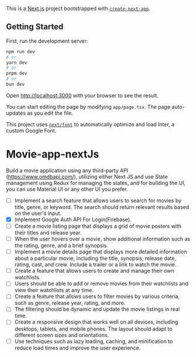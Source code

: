This is a [Next.js](https://nextjs.org/) project bootstrapped with [`create-next-app`](https://github.com/vercel/next.js/tree/canary/packages/create-next-app).

## Getting Started

First, run the development server:

```bash
npm run dev
# or
yarn dev
# or
pnpm dev
# or
bun dev
```

Open [http://localhost:3000](http://localhost:3000) with your browser to see the result.

You can start editing the page by modifying `app/page.tsx`. The page auto-updates as you edit the file.

This project uses [`next/font`](https://nextjs.org/docs/basic-features/font-optimization) to automatically optimize and load Inter, a custom Google Font.

# Movie-app-nextJs

 Build a movie application using any third-party API (https://www.omdbapi.com/), utilizing either Next JS and use State management using Redux for managing the states, and for building the UI, you can use Material UI or any other UI you prefer.


- [ ] Implement a search feature that allows users to search for movies by title, genre, or keyword. The search should return relevant results based on the user's input.
- [x] Implement Google Auth API For Login(Firebase).
- [ ] Create a movie listing page that displays a grid of movie posters with their titles and release year.
- [ ] When the user hovers over a movie, show additional information such as the rating, genre, and a brief synopsis.
- [ ] Implement a movie details page that displays more detailed information about a particular movie, including the title, synopsis, release date, rating, cast, and crew. Include a trailer or a link to watch the movie.
- [ ] Create a feature that allows users to create and manage their own watchlists.  
- [ ] Users should be able to add or remove movies from their watchlists and view their watchlists at any time.
- [ ] Create a feature that allows users to filter movies by various criteria, such as genre, release year, rating, and more.
- [ ] The filtering should be dynamic and update the movie listings in real time.
- [ ] Create a responsive design that works well on all devices, including desktops, tablets, and mobile phones. The layout should adapt to different screen sizes and orientations.
- [ ] Use techniques such as lazy loading, caching, and minification to reduce load times and improve the user experience.
